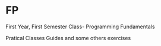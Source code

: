 # FP
First Year, First Semester Class- Programming Fundamentals

Pratical Classes Guides and some others exercises
